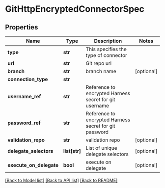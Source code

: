 # GitHttpEncryptedConnectorSpec

## Properties
Name | Type | Description | Notes
------------ | ------------- | ------------- | -------------
**type** | **str** | This specifies the type of connector | 
**url** | **str** | Git repo url | 
**branch** | **str** | branch name | [optional] 
**connection_type** | **str** |  | 
**username_ref** | **str** | Reference to encrypted Harness secret for git username | 
**password_ref** | **str** | Reference to encrypted Harness secret for git password | 
**validation_repo** | **str** | validation repo | [optional] 
**delegate_selectors** | **list[str]** | List of unique delegate selectors | [optional] 
**execute_on_delegate** | **bool** | execute on delegate | [optional] 

[[Back to Model list]](../README.md#documentation-for-models) [[Back to API list]](../README.md#documentation-for-api-endpoints) [[Back to README]](../README.md)

